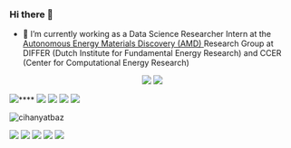### Hi there 👋

<!--
**cihanyatbaz/cihanyatbaz** is a ✨ _special_ ✨ repository because its `README.md` (this file) appears on your GitHub profile.

Here are some ideas to get you started:

- 🔭 I’m currently working on RedDB Project at DIFFER. I take part in the Pre-Processing, EDA and Modeling parts of the RedDB project. 
- 🌱 I’m currently learning ...
- 👯 I’m looking to collaborate on ...
- 🤔 I’m looking for help with ...
- 💬 Ask me about ...
- 📫 How to reach me: ...
- 😄 Pronouns: ...
- ⚡ Fun fact: ...



- --- USE: https://github.com/thealibrs
-->

- 🔭 </a>I’m currently working as a Data Science Researcher Intern at the <a href ="https://www.amdlab.nl/people/cyatbaz/">Autonomous Energy Materials Discovery (AMD) </a> Research Group at DIFFER (Dutch Institute for Fundamental Energy Research) and CCER (Center for Computational Energy Research)</a>



<p align="center"> 
  <img src="https://github-readme-stats.vercel.app/api/top-langs?username=cihanyatbaz&theme=tokyonight&hide=c,makefile" />
  <img src="https://github-readme-stats.vercel.app/api?username=cihanyatbaz&show_icons=true&theme=tokyonight&line_height=27" />
</p>


<img src="https://github-readme-stats.vercel.app/api/top-langs?username=cihanyatbaz&theme=tokyonight&hide=c,makefile" />****
<img src="https://github-readme-stats.vercel.app/api/top-langs?username=cihanyatbaz&theme=dark&hide=c,makefile" />
<img src="https://github-readme-stats.vercel.app/api/top-langs?username=cihanyatbaz&theme=radical&hide=c,makefile" />
<img src="https://github-readme-stats.vercel.app/api/top-langs?username=cihanyatbaz&theme=merko&hide=c,makefile" />
<img src="https://github-readme-stats.vercel.app/api/top-langs?username=cihanyatbaz&theme=gruvbox&hide=c,makefile" />

<p><img align="center" src="https://github-readme-stats.vercel.app/api/top-langs/?username=cihanyatbaz&layout=compact" alt="cihanyatbaz" /></p>


[![](https://img.shields.io/badge/LinkedIn-%230077B5.svg?&style=flat&logo=linkedin&logoColor=white)](https://www.linkedin.com/in/cihanyatbaz/)
[![](https://img.shields.io/badge/Kaggle-%2312100E.svg?&style=flat?labelColor=blue?color=blue&logo=kaggle&logoColor=blue)](https://www.kaggle.com/cihanyatbaz)
[![](https://img.shields.io/badge/HackerRank-2EC866?style=flat&logo=HackerRank&logoColor=white)](https://www.hackerrank.com/cihanyatbaz)
[![](https://img.shields.io/badge/Email-cihanyatbaz%40gmail.com-red)](mailto:cihanyatbaz@gmail.com) 
![](https://komarev.com/ghpvc/?username=cihanyatbaz&color=blue)




